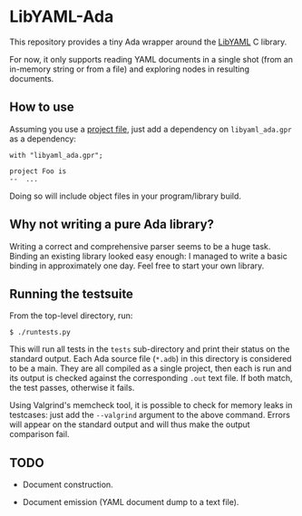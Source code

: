 LibYAML-Ada
===========

This repository provides a tiny Ada wrapper around the
[LibYAML](https://github.com/yaml/libyaml) C library.

For now, it only supports reading YAML documents in a single shot (from an
in-memory string or from a file) and exploring nodes in resulting documents.


How to use
----------

Assuming you use a [project
file](http://docs.adacore.com/gprbuild-docs/html/gprbuild_ug.html), just add
a dependency on `libyaml_ada.gpr` as a dependency:

```
with "libyaml_ada.gpr";

project Foo is
--  ...
```

Doing so will include object files in your program/library build.


Why not writing a pure Ada library?
-----------------------------------

Writing a correct and comprehensive parser seems to be a huge task. Binding an
existing library looked easy enough: I managed to write a basic binding in
approximately one day. Feel free to start your own library.


Running the testsuite
---------------------

From the top-level directory, run:

```
$ ./runtests.py
```

This will run all tests in the `tests` sub-directory and print their status on
the standard output.  Each Ada source file (`*.adb`) in this directory is
considered to be a main.  They are all compiled as a single project, then each
is run and its output is checked against the corresponding `.out` text file. If
both match, the test passes, otherwise it fails.

Using Valgrind's memcheck tool, it is possible to check for memory leaks in
testcases: just add the `--valgrind` argument to the above command. Errors will
appear on the standard output and will thus make the output comparison fail.


TODO
----

*   Document construction.

*   Document emission (YAML document dump to a text file).
